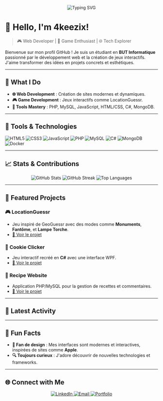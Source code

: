 <div align="center">
  <img src="https://readme-typing-svg.herokuapp.com?color=36BCF7&lines=Welcome+to+4keezix's+Profile!;Passionate+Developer;Web+%26+Game+Creator" alt="Typing SVG">
</div>

# 👋 Hello, I'm 4keezix!

> 🎮 Web Developer | 🎲 Game Enthusiast | 🌐 Tech Explorer  

Bienvenue sur mon profil GitHub ! Je suis un étudiant en **BUT Informatique** passionné par le développement web et la création de jeux interactifs. J'aime transformer des idées en projets concrets et esthétiques.

---

## 🌟 What I Do
- **🌐 Web Development** : Création de sites modernes et dynamiques.
- **🎮 Game Development** : Jeux interactifs comme LocationGuessr.
- **🔧 Tools Mastery** : PHP, MySQL, JavaScript, HTML/CSS, C#, MongoDB.

---

## 🔧 Tools & Technologies

![HTML5](https://img.shields.io/badge/HTML5-E34F26?style=for-the-badge&logo=html5&logoColor=white)
![CSS3](https://img.shields.io/badge/CSS3-1572B6?style=for-the-badge&logo=css3&logoColor=white)
![JavaScript](https://img.shields.io/badge/JavaScript-F7DF1E?style=for-the-badge&logo=javascript&logoColor=black)
![PHP](https://img.shields.io/badge/PHP-777BB4?style=for-the-badge&logo=php&logoColor=white)
![MySQL](https://img.shields.io/badge/MySQL-4479A1?style=for-the-badge&logo=mysql&logoColor=white)
![C#](https://img.shields.io/badge/C%23-239120?style=for-the-badge&logo=csharp&logoColor=white)
![MongoDB](https://img.shields.io/badge/MongoDB-4EA94B?style=for-the-badge&logo=mongodb&logoColor=white)
![Docker](https://img.shields.io/badge/Docker-2496ED?style=for-the-badge&logo=docker&logoColor=white)

---

## 📈 Stats & Contributions

<div align="center">
  <img src="https://github-readme-stats.vercel.app/api?username=4keezix&show_icons=true&theme=radical" alt="GitHub Stats">
  <img src="https://streak-stats.demolab.com?user=4keezix&theme=radical&hide_border=true&date_format=j%20M%5B%20Y%5D" alt="GitHub Streak">
  <img src="https://github-readme-stats.vercel.app/api/top-langs/?username=4keezix&layout=compact&theme=radical" alt="Top Languages">
</div>

---

## 🚀 Featured Projects
### 🎮 **LocationGuessr**
- Jeu inspiré de GeoGuessr avec des modes comme **Monuments**, **Fantôme**, et **Lampe Torche**.
- [🔗 Voir le projet](https://github.com/4keezix/SAE_DEV_CookieClicker)

### 🍪 **Cookie Clicker**
- Jeu interactif recréé en **C#** avec une interface WPF.
- [🔗 Voir le projet](https://github.com/4keezix/SAE_DEV_CookieClicker)

### 📖 **Recipe Website**
- Application PHP/MySQL pour la gestion de recettes et commentaires.
- [🔗 Voir le projet](#)

---

## 📰 Latest Activity

<!--START_SECTION:activity-->
<!--END_SECTION:activity-->


---

## 🎯 Fun Facts
- **🎨 Fan de design** : Mes interfaces sont modernes et interactives, inspirées de sites comme **Apple**.
- **🔍 Toujours curieux** : J'adore découvrir de nouvelles technologies et frameworks.

---

## 🌐 Connect with Me
<div align="center">
  <a href="https://www.linkedin.com/in/4keezix/">
    <img src="https://img.shields.io/badge/LinkedIn-0A66C2?style=for-the-badge&logo=linkedin&logoColor=white" alt="LinkedIn">
  </a>
  <a href="mailto:contact@4keezix.com">
    <img src="https://img.shields.io/badge/Email-D14836?style=for-the-badge&logo=gmail&logoColor=white" alt="Email">
  </a>
  <a href="https://4keezix.com">
    <img src="https://img.shields.io/badge/Portfolio-24292E?style=for-the-badge&logo=githubpages&logoColor=white" alt="Portfolio">
  </a>
</div>
